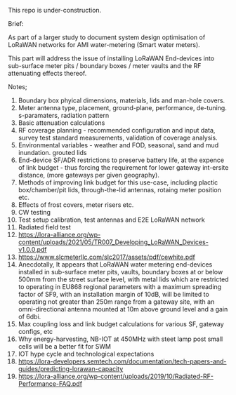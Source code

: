 This repo is under-construction.

Brief:

As part of a larger study to document system design optimisation of LoRaWAN networks for AMI water-metering (Smart water meters).

This part will address the issue of installing LoRaWAN End-devices into sub-surface meter pits / boundary boxes / meter vaults and the RF attenuating effects thereof.

Notes;

1) Boundary box phyical dimensions, materials, lids and man-hole covers.
2) Meter antenna type, placement, ground-plane, performance, de-tuning. s-paramaters, radiation pattern
3) Basic attenuation calculations
4) RF coverage planning  - recommended configuration and input data, survey test standard measurements, validation of coverage analysis.
5) Environmental variables - weather and FOD, seasonal, sand and mud inundation. grouted lids
6) End-device SF/ADR restrictions to preserve battery life, at the expence of link budget - thus forcing the requirement for lower gateway int-ersite distance, (more gateways per given geography).
7) Methods of improving link budget for this use-case, including plactic box/chamber/pit lids, through-the-lid antennas, rotaing meter position etc.
8) Effects of frost covers, meter risers etc.
9) CW testing
10) Test setup calibration, test antennas and E2E LoRaWAN network
11) Radiated field test
12) https://lora-alliance.org/wp-content/uploads/2021/05/TR007_Developing_LoRaWAN_Devices-v1.0.0.pdf
13) https://www.slcmeterllc.com/slc2017/assets/pdf/cewhite.pdf
14) Anecdotally, It appears that LoRaWAN water metering end-devices installed in sub-surface meter pits, vaults, boundary boxes at or below 500mm from the street surface level, with metal lids which are restricted to operating in EU868 regional parameters with a maximum spreading factor of SF9, with an installation margin of 10dB, will be limited to operating not greater than 250m range from a gateway site, with an omni-directional antenna mounted at 10m above ground level and a gain of 6dbi.
15) Max coupling loss and link budget calculations for various SF, gateway configs, etc
16) Why energy-harvesting, NB-IOT at 450MHz with steet lamp post small cells will be a better fit for SWM
17) IOT hype cycle and technological expectations
18) https://lora-developers.semtech.com/documentation/tech-papers-and-guides/predicting-lorawan-capacity
19) https://lora-alliance.org/wp-content/uploads/2019/10/Radiated-RF-Performance-FAQ.pdf
   
